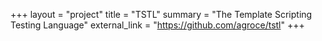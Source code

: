 +++
layout = "project"
title = "TSTL"
summary = "The Template Scripting Testing Language"
external_link = "https://github.com/agroce/tstl"
+++
